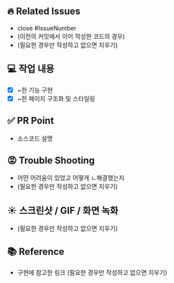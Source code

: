 ## 🔥 Related Issues
- close #IssueNumber
- (이전의 커밋에서 이어 작성한 코드의 경우)
- (필요한 경우만 작성하고 없으면 지우기)

## 💻 작업 내용
- [x] ~한 기능 구현
- [x] ~한 페이지 구조화 및 스타일링

## ✅ PR Point
- 소스코드 설명

## 😡 Trouble Shooting
- 어떤 어려움이 있었고 어떻게 ㄴ해결했는지
- (필요한 경우만 작성하고 없으면 지우기)

## ☀️ 스크린샷 / GIF / 화면 녹화
- (필요한 경우만 작성하고 없으면 지우기)

## 📚 Reference
- 구현에 참고한 링크 (필요한 경우만 작성하고 없으면 지우기)